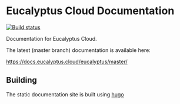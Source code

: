 # Eucalyptus Cloud Documentation

[![Build status](https://dev.azure.com/corymbia/eucalyptus/_apis/build/status/eucalyptus-master-documentation)](https://dev.azure.com/corymbia/eucalyptus/_build/latest?definitionId=26)

Documentation for Eucalyptus Cloud.

The latest (master branch) documentation is available here:

https://docs.eucalyptus.cloud/eucalyptus/master/

## Building

The static documentation site is built using [hugo](https://gohugo.io)


